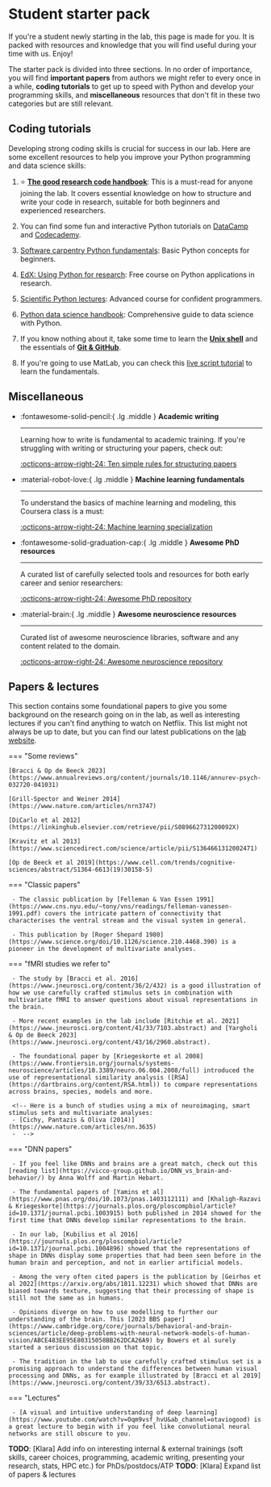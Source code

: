 # Student starter pack

If you're a student newly starting in the lab, this page is made for you. It is packed with resources and knowledge that you will find useful during your time with us. Enjoy!

The starter pack is divided into three sections. In no order of importance, you will find **important papers** from authors we might refer to every once in a while, **coding tutorials** to get up to speed with Python and develop your programming skills, and **miscellaneous** resources that don't fit in these two categories but are still relevant.

## Coding tutorials

Developing strong coding skills is crucial for success in our lab. Here are some excellent resources to help you improve your Python programming and data science skills:

1. :star: **[The good research code handbook](https://goodresearch.dev/)**: This is a must-read for anyone joining the lab. It covers essential knowledge on how to structure and write your code in research, suitable for both beginners and experienced researchers.

2. You can find some fun and interactive Python tutorials on [DataCamp](https://www.datacamp.com/category/python) and [Codecademy](https://www.codecademy.com/catalog/language/python).

3. [Software carpentry Python fundamentals](https://swcarpentry.github.io/python-novice-inflammation/): Basic Python concepts for beginners.

4. [EdX: Using Python for research](https://www.edx.org/learn/python/harvard-university-using-python-for-research): Free course on Python applications in research.

5. [Scientific Python lectures](https://lectures.scientific-python.org/): Advanced course for confident programmers.

6. [Python data science handbook](https://jakevdp.github.io/PythonDataScienceHandbook/): Comprehensive guide to data science with Python.

7. If you know nothing about it, take some time to learn the [**Unix shell**](https://swcarpentry.github.io/shell-novice/) and the essentials of [**Git & GitHub**](https://swcarpentry.github.io/git-novice/).

8. If you're going to use MatLab, you can check this [live script tutorial](https://github.com/VisCog/MatlabForTheBehavioralSciences/tree/main) to learn the fundamentals.

## Miscellaneous

<div class="grid cards" markdown>

- :fontawesome-solid-pencil:{ .lg .middle } **Academic writing**

    ---

    Learning how to write is fundamental to academic training. If you're struggling with writing or structuring your papers, check out:

    [:octicons-arrow-right-24: Ten simple rules for structuring papers](https://journals.plos.org/ploscompbiol/article?id=10.1371/journal.pcbi.1005619)

- :material-robot-love:{ .lg .middle } **Machine learning fundamentals**

    ---

    To understand the basics of machine learning and modeling, this Coursera class is a must:

    [:octicons-arrow-right-24: Machine learning specialization](https://www.coursera.org/specializations/machine-learning-introduction)

- :fontawesome-solid-graduation-cap:{ .lg .middle } **Awesome PhD resources**

    ---

    A curated list of carefully selected tools and resources for both early career and senior researchers:

    [:octicons-arrow-right-24: Awesome PhD repository](https://github.com/helenahartmann/awesome-PhD)

- :material-brain:{ .lg .middle } **Awesome neuroscience resources**

    ---

    Curated list of awesome neuroscience libraries, software and any content related to the domain.

    [:octicons-arrow-right-24: Awesome neuroscience repository](https://github.com/analyticalmonk/awesome-neuroscience)

</div>

## Papers & lectures

This section contains some foundational papers to give you some background on the research going on in the lab, as well as interesting lectures if you can't find anything to watch on Netflix. This list might not always be up to date, but you can find our latest publications on the [lab website](https://www.hoplab.be/publications/).

=== "Some reviews"

    [Bracci & Op de Beeck 2023](https://www.annualreviews.org/content/journals/10.1146/annurev-psych-032720-041031)

    [Grill-Spector and Weiner 2014](https://www.nature.com/articles/nrn3747)

    [DiCarlo et al 2012](https://linkinghub.elsevier.com/retrieve/pii/S089662731200092X)

    [Kravitz et al 2013](https://www.sciencedirect.com/science/article/pii/S1364661312002471)
    
    [Op de Beeck et al 2019](https://www.cell.com/trends/cognitive-sciences/abstract/S1364-6613(19)30158-5)

=== "Classic papers"

     - The classic publication by [Felleman & Van Essen 1991](https://www.cns.nyu.edu/~tony/vns/readings/felleman-vanessen-1991.pdf) covers the intricate pattern of connectivity that characterises the ventral stream and the visual system in general. 

     - This publication by [Roger Shepard 1980](https://www.science.org/doi/10.1126/science.210.4468.390) is a pioneer in the development of multivariate analyses.

=== "fMRI studies we refer to"

     - The study by [Bracci et al. 2016](https://www.jneurosci.org/content/36/2/432) is a good illustration of how we use carefully crafted stimulus sets in combination with multivariate fMRI to answer questions about visual representations in the brain.

     - More recent examples in the lab include [Ritchie et al. 2021](https://www.jneurosci.org/content/41/33/7103.abstract) and [Yargholi & Op de Beeck 2023](https://www.jneurosci.org/content/43/16/2960.abstract).

     - The foundational paper by [Kriegeskorte et al 2008](https://www.frontiersin.org/journals/systems-neuroscience/articles/10.3389/neuro.06.004.2008/full) introduced the use of representational similarity analysis ([RSA](https://dartbrains.org/content/RSA.html)) to compare representations across brains, species, models and more.
     
     <!-- Here is a bunch of studies using a mix of neuroimaging, smart stimulus sets and multivariate analyses:
     - [Cichy, Pantazis & Oliva (2014)](https://www.nature.com/articles/nn.3635)
     -  -->

=== "DNN papers"

     - If you feel like DNNs and brains are a great match, check out this [reading list](https://vicco-group.github.io/DNN_vs_brain-and-behavior/) by Anna Wolff and Martin Hebart.

     - The fundamental papers of [Yamins et al](https://www.pnas.org/doi/10.1073/pnas.1403112111) and [Khaligh-Razavi & Kriegeskorte](https://journals.plos.org/ploscompbiol/article?id=10.1371/journal.pcbi.1003915) both published in 2014 showed for the first time that DNNs develop similar representations to the brain.

     - In our lab, [Kubilius et al 2016](https://journals.plos.org/ploscompbiol/article?id=10.1371/journal.pcbi.1004896) showed that the representations of shape in DNNs display some properties that had been seen before in the human brain and perception, and not in earlier artificial models.

     - Among the very often cited papers is the publication by [Geirhos et al 2022](https://arxiv.org/abs/1811.12231) which showed that DNNs are biased towards texture, suggesting that their processing of shape is still not the same as in humans.
    
     - Opinions diverge on how to use modelling to further our understanding of the brain. This [2023 BBS paper](https://www.cambridge.org/core/journals/behavioral-and-brain-sciences/article/deep-problems-with-neural-network-models-of-human-vision/ABCE483EE95E80315058BB262DCA26A9) by Bowers et al surely started a serious discussion on that topic.

     - The tradition in the lab to use carefully crafted stimulus set is a promising approach to understand the differences between human visual processing and DNNs, as for example illustrated by [Bracci et al 2019](https://www.jneurosci.org/content/39/33/6513.abstract).

=== "Lectures"

     - [A visual and intuitive understanding of deep learning](https://www.youtube.com/watch?v=Oqm9vsf_hvU&ab_channel=otaviogood) is a great lecture to begin with if you feel like convolutional neural networks are still obscure to you.


__TODO__: [Klara] Add info on interesting internal & external trainings (soft skills, career choices, programming, academic writing, presenting your research, stats, HPC etc.) for PhDs/postdocs/ATP
__TODO__: [Klara] Expand list of papers & lectures 
